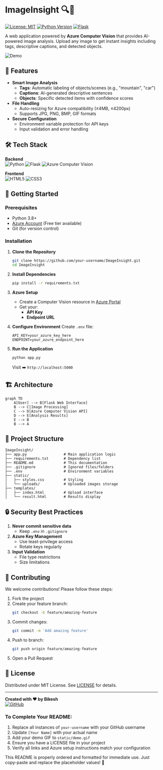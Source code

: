 # ImageInsight 🔍📸

[![License: MIT](https://img.shields.io/badge/License-MIT-yellow.svg)](https://opensource.org/licenses/MIT)
[![Python Version](https://img.shields.io/badge/python-3.8%2B-blue)](https://www.python.org/)
[![Flask](https://img.shields.io/badge/flask-3.0.2-green)](https://flask.palletsprojects.com/)

A web application powered by **Azure Computer Vision** that provides AI-powered image analysis. Upload any image to get instant insights including tags, descriptive captions, and detected objects.

![Demo](static/demo.gif) <!-- Replace with your actual demo GIF -->

## 🌟 Features

- **Smart Image Analysis**
  - **Tags**: Automatic labeling of objects/scenes (e.g., "mountain", "car")
  - **Captions**: AI-generated descriptive sentences
  - **Objects**: Specific detected items with confidence scores
- **File Handling**
  - Auto-resizing for Azure compatibility (≤4MB, ≤4200px)
  - Supports JPG, PNG, BMP, GIF formats
- **Secure Configuration**
  - Environment variable protection for API keys
  - Input validation and error handling

## 🛠️ Tech Stack

**Backend**  
![Python](https://img.shields.io/badge/-Python-3776AB?logo=python&logoColor=white)
![Flask](https://img.shields.io/badge/-Flask-000000?logo=flask)
![Azure Computer Vision](https://img.shields.io/badge/-Azure%20CV-0078D4?logo=microsoft-azure)

**Frontend**  
![HTML5](https://img.shields.io/badge/-HTML5-E34F26?logo=html5&logoColor=white)
![CSS3](https://img.shields.io/badge/-CSS3-1572B6?logo=css3)

## 🚀 Getting Started

### Prerequisites

- Python 3.8+
- [Azure Account](https://azure.microsoft.com/) (Free tier available)
- Git (for version control)

### Installation

1. **Clone the Repository**
   ```bash
   git clone https://github.com/your-username/ImageInsight.git
   cd ImageInsight
   ```

2. **Install Dependencies**
   ```bash
   pip install -r requirements.txt
   ```

3. **Azure Setup**
   - Create a Computer Vision resource in [Azure Portal](https://portal.azure.com/)
   - Get your:
     - **API Key**
     - **Endpoint URL**

4. **Configure Environment**
   Create `.env` file:
   ```plaintext
   API_KEY=your_azure_key_here
   ENDPOINT=your_azure_endpoint_here
   ```

5. **Run the Application**
   ```bash
   python app.py
   ```
   Visit ➡️ `http://localhost:5000`

## 🏗️ Architecture

```mermaid
graph TD
    A[User] --> B[Flask Web Interface]
    B --> C[Image Processing]
    C --> D[Azure Computer Vision API]
    D --> E[Analysis Results]
    E --> B
    B --> A
```

## 📂 Project Structure

```
ImageInsight/
├── app.py                 # Main application logic
├── requirements.txt       # Dependency list
├── README.md              # This documentation
├── .gitignore             # Ignored files/folders
├── .env                   # Environment variables
├── static/
│   ├── styles.css         # Styling
│   └── uploads/           # Uploaded images storage
├── templates/
│   ├── index.html         # Upload interface
│   └── result.html        # Results display
```

## 🔒 Security Best Practices

1. **Never commit sensitive data**
   - Keep `.env` in `.gitignore`
2. **Azure Key Management**
   - Use least-privilege access
   - Rotate keys regularly
3. **Input Validation**
   - File type restrictions
   - Size limitations

## 🤝 Contributing

We welcome contributions! Please follow these steps:

1. Fork the project
2. Create your feature branch:
   ```bash
   git checkout -b feature/amazing-feature
   ```
3. Commit changes:
   ```bash
   git commit -m 'Add amazing feature'
   ```
4. Push to branch:
   ```bash
   git push origin feature/amazing-feature
   ```
5. Open a Pull Request

## 📜 License

Distributed under MIT License. See [LICENSE](LICENSE) for details.

---

**Created with ❤️ by Bikesh**  
[![GitHub](https://img.shields.io/badge/-GitHub-181717?logo=github)](https://github.com/your-username)

### To Complete Your README:
1. Replace all instances of `your-username` with your GitHub username
2. Update `[Your Name]` with your actual name
3. Add your demo GIF to `static/demo.gif`
4. Ensure you have a LICENSE file in your project
5. Verify all links and Azure setup instructions match your configuration

This README is properly ordered and formatted for immediate use. Just copy-paste and replace the placeholder values! 🚀
